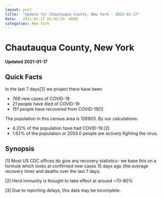 ```yaml
---
layout: post
title:  "Update for Chautauqua County, New York - 2021-01-17"
date:   2021-01-17 01:01:29 -0600
categories: New York
---
```


# Chautauqua County, New York
#### Updated 2021-01-17

## Quick Facts

In the last 7 days[3] we project there have been
- *768* new cases of COVID-19
- *21* people have died of COVID-19
- *151* people have recovered from COVID-19[1]

The population in this census area is 126903. By our calculations:
- 4.22% of the population have had COVID-19.[2]
- 1.62% of the population or 2053.0 people are actively fighting the virus.

## Synopsis




[1] Most US CDC offices do give any recovery statistics- we base this on a formula which looks at confirmed new cases
15 days ago (the average recovery time) and deaths over the last 7 days.

[2] Herd Immunity is thought to take effect at around ~70-80%

[3] Due to reporting delays, this data may be incomplete.
 
    